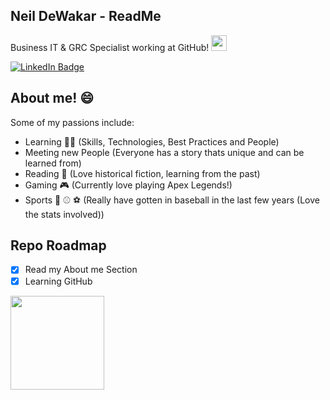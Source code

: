 ## Neil DeWakar - ReadMe
Business IT & GRC Specialist working at GitHub!
<img src="https://media.giphy.com/media/du3J3cXyzhj75IOgvA/giphy.gif" width="25" height="25"/>

<div id="badges">
  <a href="https://www.linkedin.com/in/neil-dewakar-785233113/">
    <img src="https://img.shields.io/badge/LinkedIn-blue?style=for-the-badge&logo=linkedin&logoColor=red" alt="LinkedIn Badge"/>
  </a>
</div>

## About me! 😄
Some of my passions include:
- Learning 🧑‍💻 (Skills, Technologies, Best Practices and People)
- Meeting new People (Everyone has a story thats unique and can be learned from)
- Reading 📖 (Love historical fiction, learning from the past) 
- Gaming 🎮 (Currently love playing Apex Legends!)
- Sports 🏈 ⚾ ⚽ (Really have gotten in baseball in the last few years (Love the stats involved))



## Repo Roadmap

- [x] Read my About me Section
- [x] Learning GitHub
<img src="https://media.giphy.com/media/cnhpl4IeYgU7MCBdV2/giphy.gif" width="150" height="150"/>

